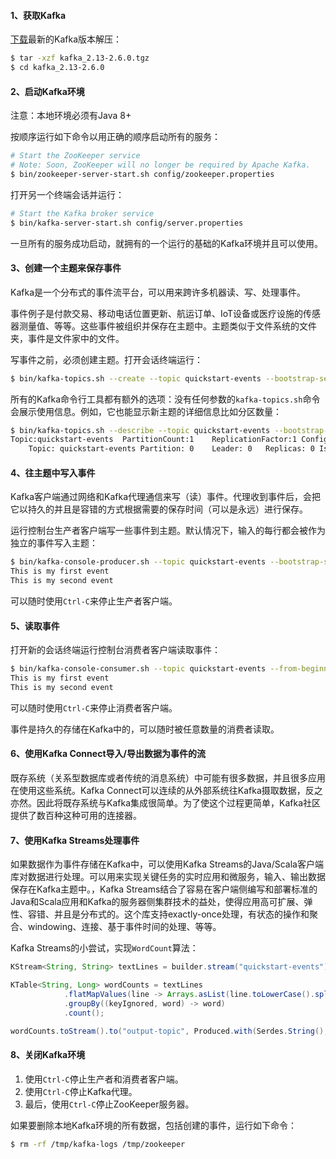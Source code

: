 #### 1、获取Kafka

[下载](https://www.apache.org/dyn/closer.cgi?path=/kafka/2.6.0/kafka_2.13-2.6.0.tgz)最新的Kafka版本解压：

```bash
$ tar -xzf kafka_2.13-2.6.0.tgz
$ cd kafka_2.13-2.6.0
```

#### 2、启动Kafka环境

注意：本地环境必须有Java 8+

按顺序运行如下命令以用正确的顺序启动所有的服务：

```bash
# Start the ZooKeeper service
# Note: Soon, ZooKeeper will no longer be required by Apache Kafka.
$ bin/zookeeper-server-start.sh config/zookeeper.properties
```

打开另一个终端会话并运行：

```bash
# Start the Kafka broker service
$ bin/kafka-server-start.sh config/server.properties
```

一旦所有的服务成功启动，就拥有的一个运行的基础的Kafka环境并且可以使用。

#### 3、创建一个主题来保存事件

Kafka是一个分布式的事件流平台，可以用来跨许多机器读、写、处理事件。

事件例子是付款交易、移动电话位置更新、航运订单、IoT设备或医疗设施的传感器测量值、等等。这些事件被组织并保存在主题中。主题类似于文件系统的文件夹，事件是文件家中的文件。

写事件之前，必须创建主题。打开会话终端运行：

```bash
$ bin/kafka-topics.sh --create --topic quickstart-events --bootstrap-server localhost:9092
```

所有的Kafka命令行工具都有额外的选项：没有任何参数的`kafka-topics.sh`命令会展示使用信息。例如，它也能显示新主题的详细信息比如分区数量：

```bash
$ bin/kafka-topics.sh --describe --topic quickstart-events --bootstrap-server localhost:9092
Topic:quickstart-events  PartitionCount:1    ReplicationFactor:1 Configs:
    Topic: quickstart-events Partition: 0    Leader: 0   Replicas: 0 Isr: 0
```

#### 4、往主题中写入事件

Kafka客户端通过网络和Kafka代理通信来写（读）事件。代理收到事件后，会把它以持久的并且是容错的方式根据需要的保存时间（可以是永远）进行保存。

运行控制台生产者客户端写一些事件到主题。默认情况下，输入的每行都会被作为独立的事件写入主题：

```bash
$ bin/kafka-console-producer.sh --topic quickstart-events --bootstrap-server localhost:9092
This is my first event
This is my second event
```

可以随时使用`Ctrl-C`来停止生产者客户端。

#### 5、读取事件

打开新的会话终端运行控制台消费者客户端读取事件：

```bash
$ bin/kafka-console-consumer.sh --topic quickstart-events --from-beginning --bootstrap-server localhost:9092
This is my first event
This is my second event
```

可以随时使用`Ctrl-C`来停止消费者客户端。

事件是持久的存储在Kafka中的，可以随时被任意数量的消费者读取。

#### 6、使用Kafka Connect导入/导出数据为事件的流

既存系统（关系型数据库或者传统的消息系统）中可能有很多数据，并且很多应用在使用这些系统。Kafka Connect可以连续的从外部系统往Kafka摄取数据，反之亦然。因此将既存系统与Kafka集成很简单。为了使这个过程更简单，Kafka社区提供了数百种这种可用的连接器。

#### 7、使用Kafka Streams处理事件

如果数据作为事件存储在Kafka中，可以使用Kafka Streams的Java/Scala客户端库对数据进行处理。可以用来实现关键任务的实时应用和微服务，输入、输出数据保存在Kafka主题中。，Kafka Streams结合了容易在客户端侧编写和部署标准的Java和Scala应用和Kafka的服务器侧集群技术的益处，使得应用高可扩展、弹性、容错、并且是分布式的。这个库支持exactly-once处理，有状态的操作和聚合、windowing、连接、基于事件时间的处理、等等。

Kafka Streams的小尝试，实现`WordCount`算法：

```java
KStream<String, String> textLines = builder.stream("quickstart-events");

KTable<String, Long> wordCounts = textLines
            .flatMapValues(line -> Arrays.asList(line.toLowerCase().split(" ")))
            .groupBy((keyIgnored, word) -> word)
            .count();

wordCounts.toStream().to("output-topic", Produced.with(Serdes.String(), Serdes.Long()));
```

#### 8、关闭Kafka环境

1. 使用`Ctrl-C`停止生产者和消费者客户端。
2. 使用`Ctrl-C`停止Kafka代理。
3. 最后，使用`Ctrl-C`停止ZooKeeper服务器。

如果要删除本地Kafka环境的所有数据，包括创建的事件，运行如下命令：

```bash
$ rm -rf /tmp/kafka-logs /tmp/zookeeper
```



